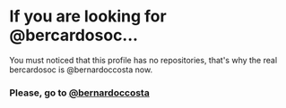 # If you are looking for @bercardosoc...

You must noticed that this profile has no repositories, that's why the real bercardosoc is @bernardoccosta now.

### Please, go to <a href=https://github.com/bernardoccosta> @bernardoccosta <a/>
